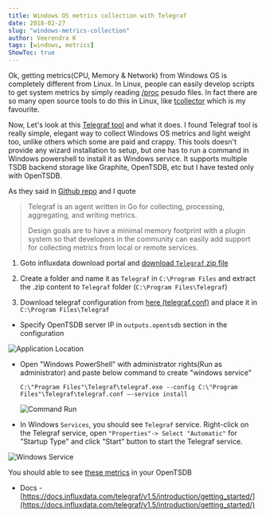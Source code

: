 ```yaml
---
title: Windows OS metrics collection with Telegraf
date: 2018-02-27
slug: "windows-metrics-collection"
author: Veerendra K
tags: [windows, metrics]
ShowToc: true
---
```


Ok, getting metrics(CPU, Memory & Network) from Windows OS is completely different from Linux. In Linux, people can easily develop scripts to get system metrics by simply reading [/proc](https://www.tldp.org/LDP/Linux-Filesystem-Hierarchy/html/proc.html) pesudo files. In fact there are so many open source tools to do this in Linux, like [tcollector](https://github.com/OpenTSDB/tcollector) which is my favourite.

Now, Let's look at this [Telegraf tool](https://www.influxdata.com/time-series-platform/telegraf/) and what it does. I found Telegraf tool is really simple, elegant way to collect Windows OS metrics and light weight too, unlike others which some are paid and crappy. This tools doesn't provide any wizard installation to setup, but one has to run a command in Windows powershell to install it as Windows service. It supports multiple TSDB backend storage like Graphite, OpenTSDB, etc but I have tested only with OpenTSDB.

As they said in [Github repo](https://github.com/influxdata/telegraf) and I quote


>Telegraf is an agent written in Go for collecting, processing, aggregating, and writing metrics.
>
>Design goals are to have a minimal memory footprint with a plugin system so that developers in the community can easily add support for collecting metrics from local or remote services.
>

1. Goto influxdata download portal and [download `Telegraf` zip file](https://portal.influxdata.com/downloads)

2. Create a folder and name it as `Telegraf` in `C:\Program Files` and extract the .zip content to `Telegraf` folder (`C:\Program Files\Telegraf`)

3. Download telegraf configuration from [here (telegraf.conf)](telegraf.conf) and place it in `C:\Program Files\Telegraf`
  * Specify OpenTSDB server IP in `outputs.opentsdb` section in the configuration

  ![Application Location](app-location.JPG)

* Open "Windows PowerShell" with administrator rights(Run as administrator) and paste below command to create "windows service"
  ```
  C:\"Program Files"\Telegraf\telegraf.exe --config C:\"Program Files"\Telegraf\telegraf.conf –-service install
  ```

  ![Command Run](cmd-run.JPG)

* In Windows `Services`, you should see `Telegraf` service. Right-click on the Telegraf service, open `"Properties"-> Select "Automatic"` for "Startup Type" and click "Start" button to start the Telegraf service.


![Windows Service](/service.JPG)


You should able to see [these metrics](/assets/telegraf_metrics.txt) in your OpenTSDB

* Docs - [https://docs.influxdata.com/telegraf/v1.5/introduction/getting_started/](https://docs.influxdata.com/telegraf/v1.5/introduction/getting_started/)


